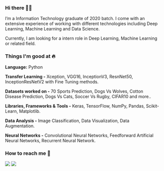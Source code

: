### Hi there 👋🏻 
I’m a Information Technology graduate of 2020 batch. I come with an extensive experience of working with different technologies including Deep Learning, Machine Learning and Data Science.

Currently, I am looking for a intern role in Deep Learning, Machine Learning or related field. 

### Things I'm good at :fire:
**Language:**  Python

**Transfer Learning -** Xception, VGG16, InceptionV3, ResnNet50, InceptionResNetV2 with Fine Tuning methods.

**Datasets worked on -** 70 Sports Prediction, Dogs Vs Wolves, Cotton Disease Prediction, Dogs Vs Cats, Soccer Vs Rugby, CIFAR10 and more..

**Libraries, Frameworks & Tools -** Keras, TensorFlow, NumPy, Pandas, Scikit-Learn, Matplotlib.

**Data Analysis -** Image Classification, Data Visualization, Data Augmentation.

**Neural Networks -** Convolutional Neural Networks, Feedforward Artificial Neural Networks, Recurrent Neural Network.

### How to reach me 📱

[<img target="_blank" src="https://img.icons8.com/cotton/64/000000/whatsapp--v4.png"/>](https://wa.me/918605498378) [<img target="_blank" src="https://img.icons8.com/doodle/64/000000/linkedin-circled.png"/>](https://www.linkedin.com/in/ritik-vaidande-6a1117168/)
